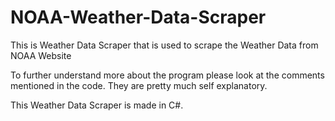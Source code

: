 # NOAA-Weather-Data-Scraper
This is Weather Data Scraper that is used to scrape the Weather Data from NOAA Website

To further understand more about the program please look at the comments mentioned in the code. They are pretty much self explanatory.

This Weather Data Scraper is made in C#.
